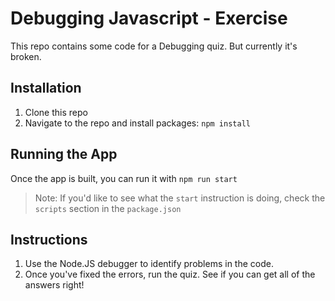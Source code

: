 # Debugging Javascript - Exercise
This repo contains some code for a Debugging quiz. But currently it's broken.

## Installation
1. Clone this repo
2. Navigate to the repo and install packages: `npm install`

## Running the App
Once the app is built, you can run it with `npm run start`

> Note: If you'd like to see what the `start` instruction is doing, check the `scripts` section in the `package.json`

## Instructions
1. Use the Node.JS debugger to identify problems in the code.
2. Once you've fixed the errors, run the quiz. See if you can get all of the answers right!
